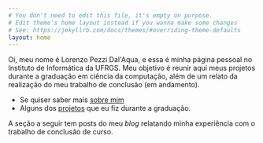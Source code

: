 ```yaml
---
# You don't need to edit this file, it's empty on purpose.
# Edit theme's home layout instead if you wanna make some changes
# See: https://jekyllrb.com/docs/themes/#overriding-theme-defaults
layout: home
---
```


Oi, meu nome é Lorenzo Pezzi Dal'Aqua, e essa é minha página pessoal no Instituto de Informática da UFRGS. Meu objetivo é reunir aqui meus projetos durante a graduação em ciência da computação, além de um relato da realização do meu trabalho de conclusão (em andamento).

* Se quiser saber mais [sobre mim](/about)
* Alguns dos [projetos](/projects) que eu fiz durante a graduação.

A seção a seguir tem posts do meu _blog_ relatando minha experiência com o trabalho de conclusão de curso.
